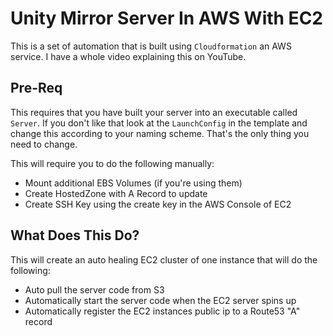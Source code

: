 # Unity Mirror Server In AWS With EC2
This is a set of automation that is built using `Cloudformation` an AWS service. I have a whole video explaining this on YouTube. 

## Pre-Req
This requires that you have built your server into an executable called `Server`. If you don't like that look at the `LaunchConfig` in the template and change this according to your naming scheme. That's the only thing you need to change.

This will require you to do the following manually:
* Mount additional EBS Volumes (if you're using them)
* Create HostedZone with A Record to update
* Create SSH Key using the create key in the AWS Console of EC2

## What Does This Do?
This will create an auto healing EC2 cluster of one instance that will do the following:
* Auto pull the server code from S3
* Automatically start the server code when the EC2 server spins up
* Automatically register the EC2 instances public ip to a Route53 "A" record

